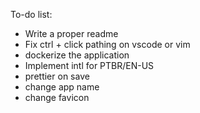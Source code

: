To-do list:

- Write a proper readme
- Fix ctrl + click pathing on vscode or vim
- dockerize the application
- Implement intl for PTBR/EN-US
- prettier on save
- change app name
- change favicon
